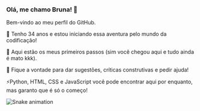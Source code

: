 ### Olá, me chamo Bruna! 👋

Bem-vindo ao meu perfil do GitHub.

🔭 Tenho 34 anos e estou iniciando essa aventura pelo mundo da codificação!

🌱 Aqui estão os meus primeiros passos (sim você chegou aqui e tudo ainda é mato kkk).

👯 Fique a vontade para dar sugestões, críticas construtivas e pedir ajuda!

⚡Python, HTML, CSS e JavaScript você pode encontrar aqui por enquanto, mas garanto que é só o começo!

![Snake animation](https://github.com/seu-usuário-aqui/seu-usuário-aqui/blob/output/github-contribution-grid-snake.svg)
